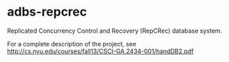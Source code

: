adbs-repcrec
============
Replicated Concurrency Control and Recovery (RepCRec) database system.

For a complete description of the project, see
http://cs.nyu.edu/courses/fall13/CSCI-GA.2434-001/handDB2.pdf

